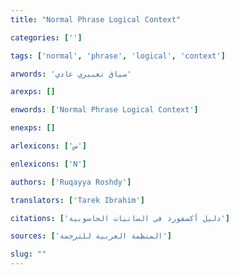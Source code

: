 ```yaml
---
title: "Normal Phrase Logical Context"

categories: ['']

tags: ['normal', 'phrase', 'logical', 'context']

arwords: 'سياق تعبيري عادي'

arexps: []

enwords: ['Normal Phrase Logical Context']

enexps: []

arlexicons: ['س']

enlexicons: ['N']

authors: ['Ruqayya Roshdy']

translators: ['Tarek Ibrahim']

citations: ['دليل أكسفورد في السانيات الحاسوبية']

sources: ['المنظمة العربية للترجمة']

slug: ""
---
```

